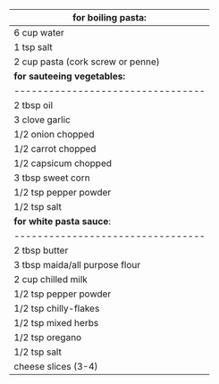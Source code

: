 | **for boiling pasta:**            |
| --------------------------------- |
| 6 cup water                       |
| 1 tsp salt                        |
| 2 cup pasta (cork screw or penne) |
| **for sauteeing vegetables:**     |
| --------------------------------- |
| 2 tbsp oil                        |
| 3 clove garlic                    |
| 1/2 onion chopped                 |
| 1/2 carrot chopped                |
| 1/2 capsicum chopped              |
| 3 tbsp sweet corn                 |
| 1/2 tsp pepper powder             |
| 1/2 tsp salt                      |
| **for white pasta sauce**:        |
| --------------------------------- |
| 2 tbsp butter                     |
| 3 tbsp maida/all purpose flour    |
| 2 cup chilled milk                |
| 1/2 tsp pepper powder             |
| 1/2 tsp chilly-flakes             |
| 1/2 tsp mixed herbs               |
| 1/2 tsp oregano                   |
| 1/2 tsp salt                      |
| cheese slices (3-4)               |

